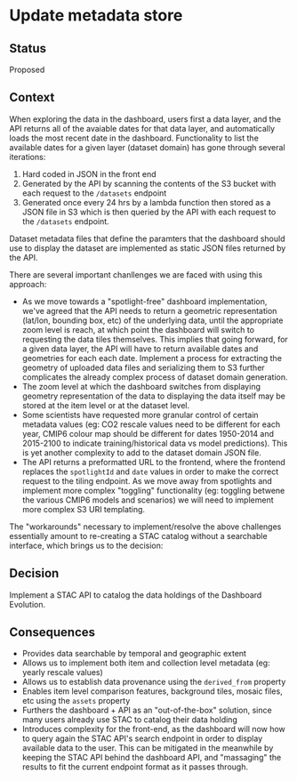 # Update metadata store

## Status

Proposed

## Context

When exploring the data in the dashboard, users first a data layer, and the API returns all of the avaiable dates for that data layer, and automatically loads the most recent date in the dashboard. Functionality to list the available dates for a given layer (dataset domain) has gone through several iterations: 
1. Hard coded in JSON in the front end 
2. Generated by the API by scanning the contents of the S3 bucket with each request to the `/datasets` endpoint
3. Generated once every 24 hrs by a lambda function then stored as a JSON file in S3 which is then queried by the API with each request to the `/datasets` endpoint.

Dataset metadata files that define the paramters that the dashboard should use to display the dataset are implemented as static JSON files returned by the API.

There are several important chanllenges we are faced with using this approach: 
- As we move towards a "spotlight-free" dashboard implementation, we've agreed that the API needs to return a geometric representation (lat/lon, bounding box, etc) of the underlying data, until the appropriate zoom level is reach, at which point the dashboard will switch to requesting the data tiles themselves. This implies that going forward, for a given data layer, the API will have to return available dates and geometries for each each date. Implement a process for extracting the geometry of uploaded data files and serializing them to S3 further complicates the already complex process of dataset domain generation.
- The zoom level at which the dashboard switches from displaying geometry representation of the data to displaying the data itself may be stored at the item level or at the dataset level.
- Some scientists have requested more granular control of certain metadata values (eg: CO2 rescale values need to be different for each year, CMIP6 colour map should be different for dates 1950-2014 and 2015-2100 to indicate training/historical data vs model predictions). This is yet another complexity to add to the dataset domain JSON file. 
- The API returns a preformatted URL to the frontend, where the frontend replaces the `spotlightId` and `date` values in order to make the correct request to the tiling endpoint. As we move away from spotlights and implement more complex "toggling" functionality (eg: toggling betwene the various CMIP6 models and scenarios) we will need to implement more complex S3 URI templating. 

The "workarounds" necessary to implement/resolve the above challenges essentially amount to re-creating a STAC catalog without a searchable interface, which brings us to the decision:

## Decision

Implement a STAC API to catalog the data holdings of the Dashboard Evolution. 

## Consequences

- Provides data searchable by temporal and geographic extent
- Allows us to implement both item and collection level metadata (eg: yearly rescale values)
- Allows us to establish data provenance using the `derived_from` property
- Enables item level comparison features, background tiles, mosaic files, etc using the `assets` property
- Furthers the dashboard + API as an "out-of-the-box" solution, since many users already use STAC to catalog their data holding
- Introduces complexity for the front-end, as the dashboard will now how to query again the STAC API's search endpoint in order to display available data to the user. This can be mitigated in the meanwhile by keeping the STAC API behind the dashboard API, and "massaging" the results to fit the current endpoint format as it passes through. 